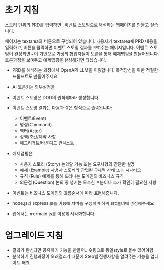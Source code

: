 # 초기 지침
스토리 단위의 PRD를 입력하면 , 이벤트 스토밍으로 해석하는 웹페이지를 만들고 싶습니다.

페이지는 textarea와 버튼으로 구성되어 있습니다. 사용자가 textarea에 PRD 내용을 입력하고, 버튼을 클릭하면 이벤트 스토밍 결과를 보여주는 페이지입니다.
이벤트 스토밍이 완성되면~ 이 기반으로 가상의 협업자들이 토론을 통해 예제맵핑을 만들어냅니다.
토론과정을 보여주고 예제맵핑을 완성해가면 되겠습니다.

- PRD를 해석하는 과정에서 OpenAPI LLM을 이용합니다. 목적당성을 위한 적절한 프롬프트도 만들어주세요
- AI 토큰키는 외부설정을  
- 이벤트 스토밍은 DDD의 원칙에따라 생성합니다.
- 이벤트 스토밍 결과는 다음과 같은 형식으로 출력됩니다:
  - 이벤트(Event)
  - 명령(Command)
  - 액터(Actor)
  - 정책/조건/제약 사항
  - 애그리거트/바운디드 컨텍스트
- 예제맵핑은
  - 사용자 스토리 (Story)	논의할 기능 또는 요구사항의 간단한 설명
  - 예제 (Example)	사용자 스토리와 관련된 구체적 사례 또는 시나리오
  - 규칙 (Rule)	예제를 통해 드러나는 도메인의 비즈니스 규칙
  - 의문점 (Question)	논의 중 생기는 모호한 부분이나 추가 확인이 필요한 사항


- 이벤트는 비즈니스 도메인의 흐름순서에 따라 표현해줍니다.
- node.js와 express.js를 이용해 서버를 구성하며 하위 src폴더에 생성해주세요
- 웹에서는 mermaid.js를 이용해 시각화합니다.

# 업그레이드 지침
- 결과가 완성되면 공유하기 기능을 만들어.. 숏링크로 동일style로 볼수 있어야함
- 분석하기 진행과정이 오래걸리기 때문에 Step별 진행사항을 알려주는 기능을 업데이트 해죠